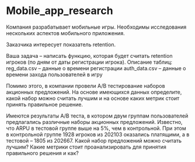 # Mobile_app_research

Компания разрабатывает мобильные игры.
Необходимы исследования нескольких аспектов мобильного приложения.

Заказчика интересует показатель retention.

Ваша задача – написать функцию, которая будет считать retention игроков (по дням от даты регистрации игрока).
Описание таблиц:
reg_data.csv – данные о времени регистрации
auth_data.csv – данные о времени захода пользователей в игру

Помимо этого, в компании провели A/B тестирование наборов акционных предложений. На основе имеющихся данных определите, какой набор можно считать лучшим и на основе каких метрик стоит принять правильное решение.

Имеются результаты A/B теста, в котором двум группам пользователей предлагались различные наборы акционных предложений. Известно, что ARPU в тестовой группе выше на 5%, чем в контрольной. При этом в контрольной группе 1928 игроков из 202103 оказались платящими, а в тестовой – 1805 из 202667.
Какой набор предложений можно считать лучшим? Какие метрики стоит проанализировать для принятия правильного решения и как?
